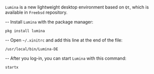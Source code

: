 `Lumina` is a new lightweight desktop environment based on `Qt`, which is available in `Freebsd` repository.

-- Install `Lumina` with the package manager:

    pkg install lumina
    

<!--more-->

-- Open `~/.xinitrc` and add this line at the end of the file:

    /usr/local/bin/Lumina-DE
    

-- After you log-in, you can start `Lumina` with this command:

    startx
